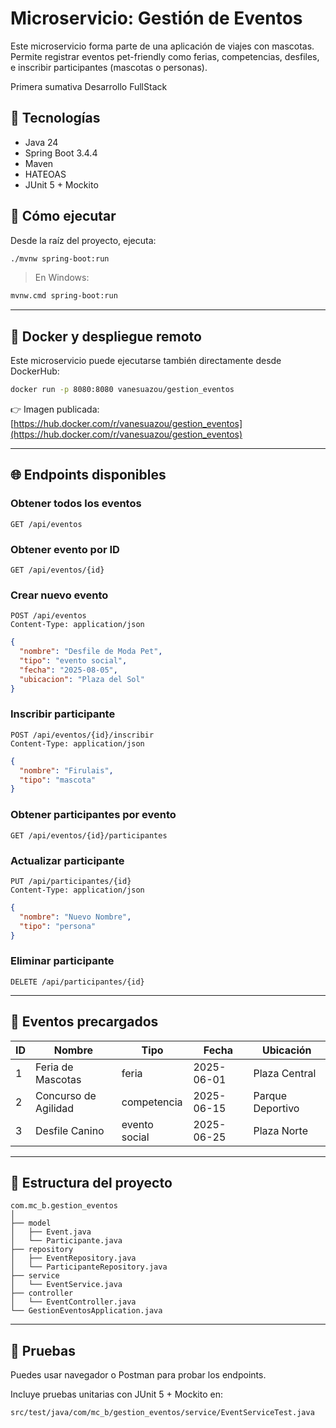 
# Microservicio: Gestión de Eventos

Este microservicio forma parte de una aplicación de viajes con mascotas. Permite registrar eventos pet-friendly como ferias, competencias, desfiles, e inscribir participantes (mascotas o personas).

Primera sumativa Desarrollo FullStack

## 🧱 Tecnologías
- Java 24
- Spring Boot 3.4.4
- Maven
- HATEOAS
- JUnit 5 + Mockito

## 🚀 Cómo ejecutar

Desde la raíz del proyecto, ejecuta:

```bash
./mvnw spring-boot:run
```

> En Windows:  
```bash
mvnw.cmd spring-boot:run
```

---

## 🐳 Docker y despliegue remoto

Este microservicio puede ejecutarse también directamente desde DockerHub:

```bash
docker run -p 8080:8080 vanesuazou/gestion_eventos
```

👉 Imagen publicada: [https://hub.docker.com/r/vanesuazou/gestion_eventos](https://hub.docker.com/r/vanesuazou/gestion_eventos)

---

## 🌐 Endpoints disponibles

### Obtener todos los eventos
```http
GET /api/eventos
```

### Obtener evento por ID
```http
GET /api/eventos/{id}
```

### Crear nuevo evento
```http
POST /api/eventos
Content-Type: application/json
```
```json
{
  "nombre": "Desfile de Moda Pet",
  "tipo": "evento social",
  "fecha": "2025-08-05",
  "ubicacion": "Plaza del Sol"
}
```

### Inscribir participante
```http
POST /api/eventos/{id}/inscribir
Content-Type: application/json
```
```json
{
  "nombre": "Firulais",
  "tipo": "mascota"
}
```

### Obtener participantes por evento
```http
GET /api/eventos/{id}/participantes
```

### Actualizar participante
```http
PUT /api/participantes/{id}
Content-Type: application/json
```
```json
{
  "nombre": "Nuevo Nombre",
  "tipo": "persona"
}
```

### Eliminar participante
```http
DELETE /api/participantes/{id}
```

---

## 🐾 Eventos precargados

| ID | Nombre               | Tipo          | Fecha        | Ubicación         |
|----|----------------------|---------------|--------------|-------------------|
| 1  | Feria de Mascotas    | feria         | 2025-06-01   | Plaza Central     |
| 2  | Concurso de Agilidad | competencia   | 2025-06-15   | Parque Deportivo  |
| 3  | Desfile Canino       | evento social | 2025-06-25   | Plaza Norte       |

---

## 📂 Estructura del proyecto

```
com.mc_b.gestion_eventos
│
├── model
│   ├── Event.java
│   └── Participante.java
├── repository
│   ├── EventRepository.java
│   └── ParticipanteRepository.java
├── service
│   └── EventService.java
├── controller
│   └── EventController.java
└── GestionEventosApplication.java
```

---

## 🧪 Pruebas

Puedes usar navegador o Postman para probar los endpoints.

Incluye pruebas unitarias con JUnit 5 + Mockito en:

```
src/test/java/com/mc_b/gestion_eventos/service/EventServiceTest.java
```
